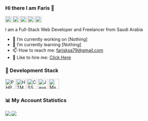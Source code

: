 ### Hi there I am Faris 👋

<a href="https://twitter.com/fariscode_">
  <img align="left" alt="Faris | Twitter" width="21px" src="https://image.flaticon.com/icons/svg/889/889147.svg" />
</a>
<a href="https://instagram.com/fariscode">
  <img align="left" alt="Faris | Instagram" width="21px" src="https://image.flaticon.com/icons/svg/2111/2111463.svg" />
</a>
<a href="https://www.facebook.com/faris.mohammed511">
  <img align="left" alt="Faris | Facebook" width="21px" src="https://image.flaticon.com/icons/svg/1384/1384053.svg" />
</a>
<a href="https://www.youtube.com/channel/UCPtkPn6CMSWAAt7ZvD0Ne2A/">
  <img align="left" alt="Faris | YouTube" width="21px" src="https://image.flaticon.com/icons/svg/174/174883.svg" />
</a>
<a href="https://www.linkedin.com/in/farisotaibi/">
  <img align="left" alt="Faris | LinkedIn" width="21px" src="https://image.flaticon.com/icons/svg/174/174857.svg" />
</a>
<br />
<br />
I am a Full-Stack Web Developer and Freelancer from Saudi Arabia

- 🔭 I’m currently working on [Nothing]
- 🌱 I’m currently learning [Nothing]
- 📫 How to reach me: farisksa79@gmail.com
- 👔 Like to hire me: [Click Here](mailto:farisksa79@gmail.com)

### 🔧 Development Stack
<div align="left">
  <a href="http://php.net/">
    <img align="left" alt="PHP" width="32px" src="https://www.flaticon.com/svg/static/icons/svg/919/919830.svg" />
  </a>
  
  <a href="https://whatwg.org/">
    <img align="left" alt="HTML" width="32px" src="https://www.flaticon.com/svg/static/icons/svg/919/919827.svg" />
  </a>
  
  <a href="https://www.w3.org/Style/CSS/">
    <img align="left" alt="CSS" width="32px" src="https://www.flaticon.com/svg/static/icons/svg/919/919826.svg" />
  </a>
  
  <a href="https://www.javascript.com/">
    <img align="left" alt="Javascript" width="32px" src="https://www.flaticon.com/svg/static/icons/svg/919/919828.svg" />
  </a>
  
  <a href="https://www.mysql.com/">
    <img align="left" alt="MySQL" width="32px" src="https://www.flaticon.com/svg/static/icons/svg/919/919836.svg" />
  </a>
</div>

<br />
<br />

### 📊 My Account Statistics

<a href="#">
  <img align="center" src="https://github-readme-stats.vercel.app/api?username=fariscode511&hide=["issues"]&show_icons=true" />
</a>
<a href="#">
  <img align="center" src="https://github-readme-stats.vercel.app/api/top-langs/?username=fariscode511&&hide=ruby,blade" />
</a>

